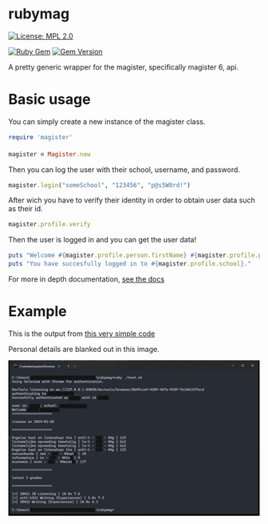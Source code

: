# rubymag
[![License: MPL 2.0](https://img.shields.io/badge/License-MPL_2.0-brightgreen.svg)](https://opensource.org/licenses/MPL-2.0)

[![Ruby Gem](https://github.com/riley0122/rubymag/actions/workflows/gem-push.yml/badge.svg)](https://github.com/riley0122/rubymag/pkgs/rubygems/magister)
[![Gem Version](https://badge.fury.io/rb/magister.svg)](https://rubygems.org/gems/magister)

A pretty generic wrapper for the magister, specifically magister 6, api.

# Basic usage

You can simply create a new instance of the magister class.

```ruby
require 'magister'

magister = Magister.new
```

Then you can log the user with their school, username, and password.
```ruby
magister.login("someSchool", "123456", "p@s5W0rd!")
```

After wich you have to verify their identity in order to obtain user data such as their id.
```ruby
magister.profile.verify
```

Then the user is logged in and you can get the user data!
```ruby
puts "Welcome #{magister.profile.person.firstName} #{magister.profile.person.lastName}!"
puts "You have succesfully logged in to #{magister.profile.school}."
```

For more in depth documentation, [see the docs](https://riley0122.github.io/rubymag)

# Example

This is the output from [this very simple code](https://github.com/riley0122/rubymag/blob/84d8b68f02525181708b8ef7448d34470d386abe/test.rb)

Personal details are blanked out in this image.

![The output just as you'd expect, populated with actual data](assets/result.jpg)
